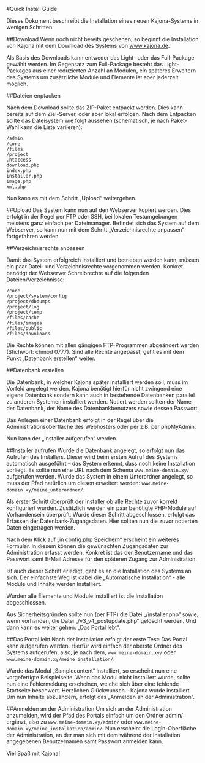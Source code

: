 #Quick Install Guide

Dieses Dokument beschreibt die Installation eines neuen Kajona-Systems in wenigen Schritten. 

##Download
Wenn noch nicht bereits geschehen, so beginnt die Installation von Kajona mit dem Download des Systems von www.kajona.de.

Als Basis des Downloads kann entweder das Light- oder das Full-Package gewählt werden. Im Gegensatz zum Full-Package besteht das Light-Packages aus einer reduzierten Anzahl an Modulen, ein späteres Erweitern des Systems um zusätzliche Module und Elemente ist aber jederzeit möglich.

##Dateien enptacken

Nach dem Download sollte das ZIP-Paket entpackt werden. Dies kann bereits auf dem Ziel-Server, oder aber lokal erfolgen.
Nach dem Entpacken sollte das Dateisystem wie folgt aussehen (schematisch, je nach Paket-Wahl kann die Liste variieren):

	/admin
	/core
	/files
	/project
	.htaccess
	download.php
	index.php
	installer.php
	image.php
	xml.php
	
Nun kann es mit dem Schritt „Upload“ weitergehen.

##Upload
Das System kann nun auf den Webserver kopiert werden. Dies erfolgt in der Regel per FTP oder SSH, bei lokalen Testumgebungen meistens ganz einfach per Dateimanager. Befindet sich das System auf dem Webserver, so kann nun mit dem Schritt „Verzeichnisrechte anpassen“ fortgefahren werden.

##Verzeichnisrechte anpassen

Damit das System erfolgreich installiert und betrieben werden kann, müssen ein paar Datei- und Verzeichnisrechte vorgenommen werden. Konkret benötigt der Webserver Schreibrechte auf die folgenden Dateien/Verzeichnisse:

	/core
	/project/system/config
	/project/dbdumps
	/project/log
	/project/temp
	/files/cache
	/files/images
	/files/public
	/files/downloads
	
Die Rechte können mit allen gängigen FTP-Programmen abgeändert werden (Stichwort: chmod 0777). Sind alle Rechte angepasst, geht es mit dem Punkt „Datenbank erstellen“ weiter.

##Datenbank erstellen

Die Datenbank, in welcher Kajona später installiert werden soll, muss im Vorfeld angelegt werden. Kajona benötigt hierfür nicht zwingend eine eigene Datenbank sondern kann auch in bestehende Datenbanken parallel zu anderen Systemen installiert werden. Notiert werden sollten der Name der Datenbank, der Name des Datenbankbenutzers sowie dessen Passwort.

Das Anlegen einer Datenbank erfolgt in der Regel über die Administrationsoberfläche des Webhosters oder per z.B. per phpMyAdmin.

Nun kann der „Installer aufgerufen“ werden.

##Installer aufrufen
Wurde die Datenbank angelegt, so erfolgt nun das Aufrufen des Installers. Dieser wird beim ersten Aufruf des Systems automatisch ausgeführt – das System erkennt, dass noch keine Installation vorliegt.
Es sollte nun eine URL nach dem Schema ``www.meine-domain.xy/`` aufgerufen werden. Wurde das System in einem Unterordner angelegt, so muss der Pfad natürlich um diesen erweitert werden: ``www.meine-domain.xy/meine_unterordner/``.

Als erster Schritt überprüft der Installer ob alle Rechte zuvor korrekt konfiguriert wurden. Zusätzlich werden ein paar benötigte PHP-Module auf Vorhandensein überprüft.
Wurde dieser Schritt abgeschlossen, erfolgt das Erfassen der Datenbank-Zugangsdaten. Hier sollten nun die zuvor notierten Daten eingetragen werden.

Nach dem Klick auf „in config.php Speichern“ erscheint ein weiteres Formular. In diesem können die gewünschten Zugangsdaten zur Administration erfasst werden. Konkret ist das der Benutzername und das Passwort samt E-Mail Adresse für den späteren Zugang zur Administration.

Ist auch dieser Schritt erledigt, geht es an die Installation des Systems an sich. Der einfachste Weg ist dabei die „Automatische Installation“ - alle Module und Inhalte werden Installiert.

Wurden alle Elemente und Module installiert ist die Installation abgeschlossen. 

Aus Sicherheitsgründen sollte nun (per FTP) die Datei „/installer.php“ sowie, wenn vorhanden, die Datei „/v3_v4_postupdate.php“ gelöscht werden. Und dann kann es weiter gehen: „Das Portal lebt“.

##Das Portal lebt
Nach der Installation erfolgt der erste Test: Das Portal kann aufgerufen werden. Hierfür wird einfach der oberste Ordner des Systems aufgerufen, also, je nach dem,
``www.meine-domain.xy/``
oder 
``www.meine-domain.xy/meine_installation/``.

Wurde das Modul „Samplecontent“ installiert, so erscheint nun eine vorgefertigte Beispielseite. Wenn das Modul nicht installiert wurde, sollte nun eine Fehlermeldung erscheinen, welche sich über eine fehlende Startseite beschwert. Herzlichen Glückwunsch – Kajona wurde installiert. Um nun Inhalte abzuändern, erfolgt das „Anmelden an der Administration“.

##Anmelden an der Administration
Um sich an der Administration anzumelden, wird der Pfad des Portals einfach um den Ordner admin/ ergänzt, also zu
``www.meine-domain.xy/admin/``
oder 
``www.meine-domain.xy/meine_installation/admin/``.
Nun erscheint die Login-Oberfläche der Administration, an der man sich mit dem während der Installation angegebenen Benutzernamen samt Passwort anmelden kann.


Viel Spaß mit Kajona!